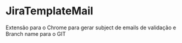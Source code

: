 # JiraTemplateMail
Extensão para o Chrome para gerar subject de emails de validação e Branch name para o GIT
